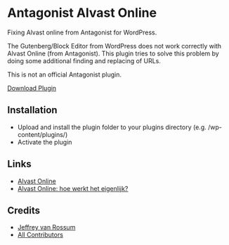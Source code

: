 # Antagonist Alvast Online

Fixing Alvast online from Antagonist for WordPress.

The Gutenberg/Block Editor from WordPress does not work correctly with Alvast Online (from Antagonist). This plugin tries to solve this problem by doing some additional finding and replacing of URLs.

This is not an official Antagonist plugin.

[Download Plugin](https://github.com/jeffreyvr/antagonist-alvast-online/releases/latest/download/antagonist-alvast-online.zip)

## Installation

* Upload and install the plugin folder to your plugins directory (e.g. /wp-content/plugins/)
* Activate the plugin

## Links

* [Alvast Online](https://www.alvast-online.nl)
* [Alvast Online: hoe werkt het eigenlijk?](https://www.antagonist.nl/blog/alvast-online-uitgelegd/)

## Credits

- [Jeffrey van Rossum](https://github.com/jeffreyvr)
- [All Contributors](../../contributors)
